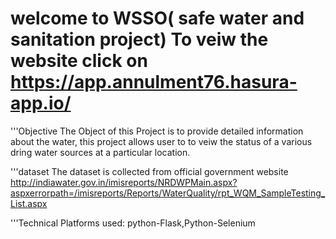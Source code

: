 # welcome to WSSO( safe water and sanitation project) To veiw the website click on https://app.annulment76.hasura-app.io/

'''Objective
	The Object of this Project is to provide detailed information about the water, this project allows user to to veiw the status of a various dring water sources at a particular location.

'''dataset
	The dataset is collected from official government website http://indiawater.gov.in/imisreports/NRDWPMain.aspx?aspxerrorpath=/imisreports/Reports/WaterQuality/rpt_WQM_SampleTesting_List.aspx 

'''Technical Platforms used:
	python-Flask,Python-Selenium

 

